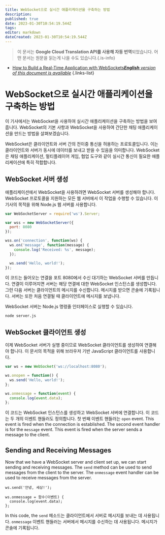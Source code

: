 ```yaml
---
title: WebSocket으로 실시간 애플리케이션을 구축하는 방법
description: 
published: true
date: 2023-01-30T10:54:19.544Z
tags: 
editor: markdown
dateCreated: 2023-01-30T10:54:19.544Z
---
```


> 이 문서는 **Google Cloud Translation API를 사용해 자동 번역**되었습니다.
어떤 문서는 원문을 읽는게 나을 수도 있습니다.{.is-info}
- [How to Build a Real-Time Application with WebSockets***English** version of this document is available*](/en/Knowledge-base/Common/how-to-build-a-real-time-application-with-websockets)
{.links-list}


# WebSocket으로 실시간 애플리케이션을 구축하는 방법

이 기사에서는 WebSocket을 사용하여 실시간 애플리케이션을 구축하는 방법을 보여줍니다. WebSocket의 기본 사항과 WebSocket을 사용하여 간단한 채팅 애플리케이션을 만드는 방법을 살펴보겠습니다.

WebSocket은 클라이언트와 서버 간의 전이중 통신을 허용하는 프로토콜입니다. 이는 클라이언트와 서버가 동시에 데이터를 보내고 받을 수 있음을 의미합니다. WebSocket은 채팅 애플리케이션, 멀티플레이어 게임, 협업 도구와 같이 실시간 통신이 필요한 애플리케이션에 특히 적합합니다.

## WebSocket 서버 생성

애플리케이션에서 WebSocket을 사용하려면 WebSocket 서버를 생성해야 합니다. WebSocket 프로토콜을 지원하는 모든 웹 서버에서 이 작업을 수행할 수 있습니다. 이 기사의 목적을 위해 Node.js 웹 서버를 사용합니다.

```javascript
var WebSocketServer = require('ws').Server;

var wss = new WebSocketServer({
  port: 8080
});

wss.on('connection', function(ws) {
  ws.on('message', function(message) {
    console.log('Received: %s', message);
  });

  ws.send('Hello, world!');
});
```

이 코드는 들어오는 연결을 포트 8080에서 수신 대기하는 WebSocket 서버를 만듭니다. 연결이 이루어지면 서버는 해당 연결에 대한 WebSocket 인스턴스를 생성합니다. 그런 다음 서버는 클라이언트의 메시지를 수신합니다. 메시지를 받으면 콘솔에 기록됩니다. 서버는 또한 처음 연결될 때 클라이언트에 메시지를 보냅니다.

WebSocket 서버는 Node.js 명령줄 인터페이스로 실행할 수 있습니다.

```
node server.js
```

## WebSocket 클라이언트 생성

이제 WebSocket 서버가 실행 중이므로 WebSocket 클라이언트를 생성하여 연결해야 합니다. 이 문서의 목적을 위해 브라우저 기반 JavaScript 클라이언트를 사용합니다.

```javascript
var ws = new WebSocket('ws://localhost:8080');

ws.onopen = function() {
  ws.send('Hello, world!');
};

ws.onmessage = function(event) {
  console.log(event.data);
};
```

이 코드는 WebSocket 인스턴스를 생성하고 WebSocket 서버에 연결합니다. 이 코드는 두 개의 이벤트 핸들러도 정의합니다. 첫 번째 이벤트 핸들러는 ```open``` event. This event is fired when the connection is established. The second event handler is for the ```message``` event. This event is fired when the server sends a message to the client.

## Sending and Receiving Messages

Now that we have a WebSocket server and client set up, we can start sending and receiving messages. The ```send``` method can be used to send messages from the client to the server. The ```onmessage``` event handler can be used to receive messages from the server.

```자바스크립트
ws.send('안녕, 세상!');

ws.onmessage = 함수(이벤트) {
  console.log(event.data);
};
```

In this code, the ```send``` 메소드는 클라이언트에서 서버로 메시지를 보내는 데 사용됩니다. ```onmessage``` 이벤트 핸들러는 서버에서 메시지를 수신하는 데 사용됩니다. 메시지가 콘솔에 기록됩니다.